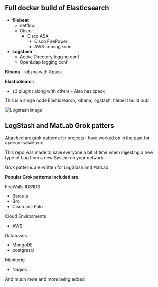 
Full docker build of Elasticsearch
----------------------------------
- **filebeat** 
  - netflow
  - Cisco
    - Cisco ASA
        - Cisco FirePower
      - AWS coming soon
- **Logstash**
  - Active Directory logging conf
  - OpenLdap logging conf


**Kibana**
    - kibana with Xpack

**ElasticSearch**    
- s3 plugins along with others
      - Also has xpack


This is a single node Elasticsearch, kibana, logstash, filebeat build out/





![Logstash image](https://cdn-images-1.medium.com/max/1200/1*yXEVUP1oFpI_xauThcdTAg.png)

LogStash and MatLab Grok patters
--------------------------------

Attached are grok patterns for projects I have worked on in the past for various individuals. 

This repo was made to save everyone a bit of time when ingesting a new type of Log from a new System on your network

Grok patterns are written for LogStash and MatLab.


**Popular Grok patterns included are.**


FireWalls IDS/IDS
- Barcula
- Bro
- Cisco and Palo
  
Cloud Environments 
- AWS 

Databases 
 - MongoDB
 - postgresql
  

Monitorig  
- Nagios

And much more and more being added